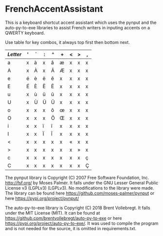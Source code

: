 # FrenchAccentAssistant

This is a keyboard shortcut accent assistant which uses the pynput and the auto-py-to-exe libraries to assist French writers in inputing accents on a QWERTY keyboard.

Use table for key combos, it always top first then bottom next.

| *Letter* | ' | ` | : | ^ | + | < | > | , |
| ----------- | ----------- | ----------- | ----------- | ----------- | ----------- | ----------- | ----------- | ----------- |
| a | x | à | x | â | æ | x | x | x |
| A | x | À | x | Â | Æ | x | x | x |
| e | é | è | ë | ê | x | x | x | x |
| E | É | È | Ë | Ê | x | x | x | x |
| u | x | ù | ü | û | x | x | x | x |
| U | x | Ù | Ü | Û | x | x | x | x |
| o | x | x | x | ô | œ | x | x | x |
| O | x | x | x | Ô | Œ | x | x | x |
| i | x | x | ï | î | x | x | x | x |
| I | x | x | Ï | Î | x | x | x | x |
| < | x | x | x | x | x | « | x | x |
| > | x | x | x | x | x | x | » | x |
| c | x | x | x | x | x | x | x | ç |
| C | x | x | x | x | x | x | x | Ç |

The pynput library is Copyright (C) 2007 Free Software Foundation, Inc. <http://fsf.org/> by Moses Palmér. It falls under the GNU Lesser General Public License v3 (LGPLv3) (LGPLv3). No modifications to the library were made. The library can be found here <https://github.com/moses-palmer/pynput> or here <https://pypi.org/project/pynput/>

The auto-py-to-exe library is Copyright (C) 2018 Brent Vollebregt. It falls under the MIT License (MIT). It can be found at <https://github.com/brentvollebregt/auto-py-to-exe> or here <https://pypi.org/project/auto-py-to-exe/>. It was used to compile the program and is not needed for the source, it is omitted in requirements.txt.

